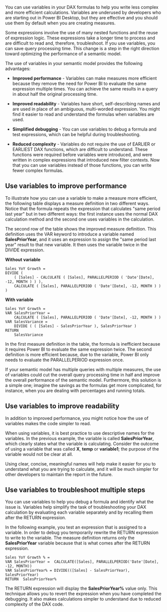 You can use variables in your DAX formulas to help you write less complex and more efficient calculations. Variables are underused by developers who are starting out in Power BI Desktop, but they are effective and you should use them by default when you are creating measures.

Some expressions involve the use of many nested functions and the reuse of expression logic. These expressions take a longer time to process and are difficult to read and, therefore, troubleshoot. If you use variables, you can save query processing time. This change is a step in the right direction toward optimizing the performance of a semantic model.

The use of variables in your semantic model provides the following advantages:

-   **Improved performance** - Variables can make measures more efficient because they remove the need for Power BI to evaluate the same expression multiple times. You can achieve the same results in a query in about half the original processing time.

-   **Improved readability** - Variables have short, self-describing names and are used in place of an ambiguous, multi-worded expression. You might find it easier to read and understand the formulas when variables are used.

-   **Simplified debugging** - You can use variables to debug a formula and test expressions, which can be helpful during troubleshooting.

-   **Reduced complexity** - Variables do not require the use of EARLIER or EARLIEST DAX functions, which are difficult to understand. These functions were required before variables were introduced, and were written in complex expressions that introduced new filter contexts. Now that you can use variables instead of those functions, you can write fewer complex formulas.

## Use variables to improve performance

To illustrate how you can use a variable to make a measure more efficient, the following table displays a measure definition in two different ways. Notice that the formula repeats the expression that calculates "same period last year" but in two different ways: the first instance uses the normal DAX calculation method and the second one uses variables in the calculation.

The second row of the table shows the improved measure definition. This definition uses the VAR keyword to introduce a variable named **SalesPriorYear**, and it uses an expression to assign the "same period last year" result to that new variable. It then uses the variable twice in the DIVIDE expression.

**Without variable**

```DAX
Sales YoY Growth =
DIVIDE (
    ( [Sales] - CALCULATE ( [Sales], PARALLELPERIOD ( 'Date'[Date], -12, MONTH ) ) ),
    CALCULATE ( [Sales], PARALLELPERIOD ( 'Date'[Date], -12, MONTH ) )
)
```

**With variable**

```DAX
Sales YoY Growth =
VAR SalesPriorYear =
    CALCULATE ( [Sales], PARALLELPERIOD ( 'Date'[Date], -12, MONTH ) )
VAR SalesVariance =
    DIVIDE ( ( [Sales] - SalesPriorYear ), SalesPriorYear )
RETURN
    SalesVariance
```

In the first measure definition in the table, the formula is inefficient because it requires Power BI to evaluate the same expression twice. The second definition is more efficient because, due to the variable, Power BI only needs to evaluate the PARALLELPERIOD expression once.

If your semantic model has multiple queries with multiple measures, the use of variables could cut the overall query processing time in half and improve the overall performance of the semantic model. Furthermore, this solution is a simple one; imagine the savings as the formulas get more complicated, for instance, when you are dealing with percentages and running totals.

## Use variables to improve readability

In addition to improved performance, you might notice how the use of variables makes the code simpler to read.

When using variables, it is best practice to use descriptive names for the variables. In the previous example, the variable is called **SalesPriorYear**, which clearly states what the variable is calculating. Consider the outcome of using a variable that was called **X**, **temp** or **variable1**; the purpose of the variable would not be clear at all.

Using clear, concise, meaningful names will help make it easier for you to understand what you are trying to calculate, and it will be much simpler for other developers to maintain the report in the future.

## Use variables to troubleshoot multiple steps

You can use variables to help you debug a formula and identify what the issue is. Variables help simplify the task of troubleshooting your DAX calculation by evaluating each variable separately and by recalling them after the RETURN expression.

In the following example, you test an expression that is assigned to a variable. In order to debug you temporarily rewrite the RETURN expression to write to the variable. The measure definition returns only the **SalesPriorYear** variable because that is what comes after the RETURN expression.
```DAX
Sales YoY Growth % =
VAR SalesPriorYear =  CALCULATE([Sales], PARALLELPERIOD('Date'[Date], -12, MONTH))
VAR SalesPriorYear% = DIVIDE(([Sales] - SalesPriorYear), SalesPriorYear)  
RETURN  SalesPriorYear%
```

The RETURN expression will display the **SalesPriorYear%** value only. This technique allows you to revert the expression when you have completed the debugging. It also makes calculations simpler to understand due to reduced complexity of the DAX code.
